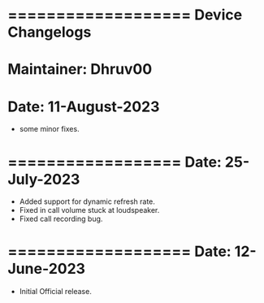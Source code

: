===================
Device Changelogs
===================
Maintainer: Dhruv00
===================
Date: 11-August-2023
===================
- some minor fixes.


==================
Date: 25-July-2023
==================
- Added support for dynamic refresh rate.
- Fixed in call volume stuck at loudspeaker.
- Fixed call recording bug.


===================
Date: 12-June-2023
===================
- Initial Official release.
